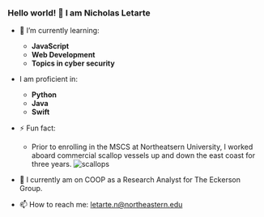 ### Hello world! 👋 I am Nicholas Letarte

<!--
**nicholasletarte/nicholasletarte** is a ✨ _special_ ✨ repository because its `README.md` (this file) appears on your GitHub profile.

Here are some ideas to get you started:

- 🔭 I’m currently working on ...
- 🌱 I’m currently learning ...
- 👯 I’m looking to collaborate on ...
- 🤔 I’m looking for help with ...
- 💬 Ask me about ...
- 📫 How to reach me: ...
- 😄 Pronouns: ...
- ⚡ Fun fact: ...
-->
- 🌱 I’m currently learning:
  <strong>
  - JavaScript
  - Web Development
  - Topics in cyber security
  </strong>
  
- I am proficient in:
  <strong>
  - Python
  - Java
  - Swift
  </strong>
  
- ⚡ Fun fact:
  - Prior to enrolling in the MSCS at Northeatsern University, I worked aboard commercial scallop vessels up and down the east coast for three years.
![scallops](https://github.com/nicholasletarte/nicholasletarte/assets/110304219/40492625-3e72-4ab2-9477-958c962b696b)

- 👯 I currently am on COOP as a Research Analyst for The Eckerson Group.

- 📫 How to reach me: letarte.n@northeastern.edu

